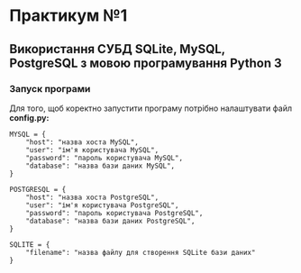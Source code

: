 # Практикум №1

## Використання СУБД SQLite, MySQL, PostgreSQL з мовою програмування Python 3

### Запуск програми
Для того, щоб коректно запустити програму потрібно налаштувати файл **config.py:**

```
MYSQL = {
    "host": "назва хоста MySQL",
    "user": "ім'я користувача MySQL",
    "password": "пароль користувача MySQL",
    "database": "назва бази даних MySQL",
}

POSTGRESQL = {
    "host": "назва хоста PostgreSQL",
    "user": "ім'я користувача PostgreSQL",
    "password": "пароль користувача PostgreSQL",
    "database": "назва бази даних PostgreSQL",
}

SQLITE = {
    "filename": "назва файлу для створення SQLite бази даних"
}
```
